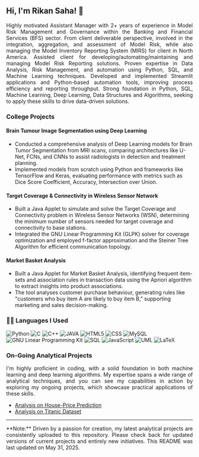 ## Hi, I'm Rikan Saha! 👋
<p align="justify"> 
Highly motivated Assistant Manager with 2+ years of experience in Model Risk Management and Governance within the Banking and Financial Services (BFS) sector. From client deliverable perspective, involved in the integration, aggregation, and assessment of Model Risk, while also managing the Model Inventory Reporting System (MIRS) for client in North America. Assisted client for developing/automating/maintaining and managing Model Risk Reporting solutions.
Proven expertise in Data Analysis, Risk Management, and automation using Python, SQL, and Machine Learning techniques. Developed and implemented Streamlit applications and Python-based automation tools, improving process efficiency and reporting throughput. Strong foundation in Python, SQL, Machine Learning, Deep Learning, Data Structures and Algorithms, seeking to apply these skills to drive data-driven solutions.
</p>

### College Projects
<p align "Justify">
  
#### Brain Tumour Image Segmentation using Deep Learning
- Conducted a comprehensive analysis of Deep Learning models for Brain Tumor Segmentation from MRI scans, comparing architectures like U-Net, FCNs, and CNNs to assist radiologists in detection and treatment planning.
- Implemented models from scratch using Python and frameworks like TensorFlow and Keras, evaluating performance with metrics such as Dice Score Coefficient, Accuracy, Intersection over Union.

#### Target Coverage & Connectivity in Wireless Sensor Network
- Built a Java Applet to simulate and solve the Target Coverage and Connectivity problem in Wireless Sensor Networks (WSN), determining the minimum number of sensors needed for target coverage and connectivity to base stations.
- Integrated the GNU Linear Programming Kit (GLPK) solver for coverage optimization and employed f-factor approximation and the Steiner Tree Algorithm for efficient communication topology.

#### Market Basket Analysis
- Built a Java Applet for Market Basket Analysis, identifying frequent item-sets and association rules in transaction data using the Apriori algorithm to extract insights into product associations.
- The tool analyses customer purchase behaviour, generating rules like "customers who buy item A are likely to buy item B," supporting marketing and sales decision-making.

</p>

### 👨‍💻 Languages I Used
<!--START_SECTION:colourise-->
<p align=center>
  
![Python](https://img.shields.io/badge/-Python-3776AB?style=for-the-badge&logo=python&logoColor=white)
![C](https://img.shields.io/badge/-C-007ACC?style=for-the-badge&logo=C&logoColor=white)
![C++](https://img.shields.io/badge/-C++-00599C?style=for-the-badge&logo=c%2b%2b&logoColor=white)
![JAVA](https://img.shields.io/badge/-JAVA-B00078?style=for-the-badge&logo=openjdk&logoColor=white)
![HTML5](https://img.shields.io/badge/-HTML5-E34F26?style=for-the-badge&logo=html5&logoColor=white)
![CSS](https://img.shields.io/badge/-CSS-1572B6?style=for-the-badge&logo=css3&logoColor=white)
![MySQL](https://img.shields.io/badge/-MySQL-005C84?style=for-the-badge&logo=mysql&logoColor=white)
![GNU Linear Programming Kit](https://img.shields.io/badge/-GLPK-00ADD8?style=for-the-badge&logo=gnu&logoColor=white)
![SQL](https://img.shields.io/badge/-SQL-4A90E2?style=for-the-badge&logo=sql&logoColor=white)
![JavaScript](https://img.shields.io/badge/-JavaScript-F7DF1E?style=for-the-badge&logo=javascript&logoColor=black)
![UML](https://img.shields.io/badge/-UML-800080?style=for-the-badge&logo=uml&logoColor=white)
![LaTeX](https://img.shields.io/badge/-LaTeX-008080?style=for-the-badge&logo=latex&logoColor=white)
<!--END_SECTION:colourise-->

### On-Going Analytical Projects
<p align="justify">
I'm highly proficient in coding, with a solid foundation in both machine learning and deep learning algorithms. My expertise spans a wide range of analytical techniques, and you can see my capabilities in action by exploring my ongoing projects, which showcase practical applications of these skills.

- [Analysis on House-Price Prediction](https://github.com/Rikan-Saha/DS_ML/tree/main/House-Price)
- [Analysis on Titanic Dataset](https://github.com/Rikan-Saha/DS_ML/tree/main/Titanic)
</p>

---
<p align="justify">
**Note:** Driven by a passion for creation, my latest analytical projects are consistently uploaded to this repository. Please check back for updated versions of current projects and entirely new initiatives. This README was last updated on May 31, 2025.
</p>
<!--
### Areas of Working/Learning

<p align="center">
<a href="https://github.com/Rikan-Saha/Rikan-Saha"><img src="https://github.com/Rikan-Saha/Rikan-Saha/blob/main/Area-of-focus.png?raw=true" alt="Example" width="100%"/></a> 
</p>
-->
